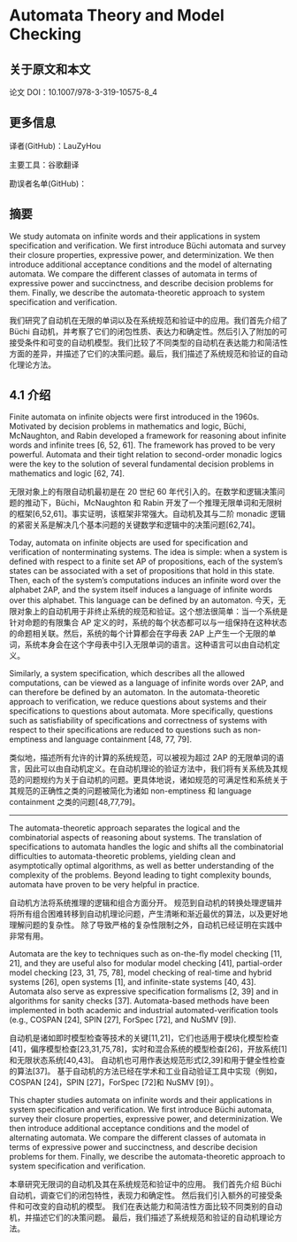 # Automata Theory and Model Checking

## 关于原文和本文

论文 DOI：10.1007/978-3-319-10575-8_4

## 更多信息

译者(GitHub)：LauZyHou

主要工具：谷歌翻译

勘误者名单(GitHub)：

## 摘要

We study automata on infinite words and their applications in system specification and verification. We first introduce Büchi automata and survey their closure properties, expressive power, and determinization. We then introduce additional acceptance conditions and the model of alternating automata. We compare the different classes of automata in terms of expressive power and succinctness, and describe decision problems for them. Finally, we describe the automata-theoretic approach to system specification and verification.

我们研究了自动机在无限的单词以及在系统规范和验证中的应用。我们首先介绍了 Büchi 自动机，并考察了它们的闭包性质、表达力和确定性。然后引入了附加的可接受条件和可变的自动机模型。我们比较了不同类型的自动机在表达能力和简洁性方面的差异，并描述了它们的决策问题。最后，我们描述了系统规范和验证的自动化理论方法。

## 4.1 介绍

Finite automata on infinite objects were first introduced in the 1960s. Motivated by decision problems in mathematics and logic, Büchi, McNaughton, and Rabin developed a framework for reasoning about infinite words and infinite trees [6, 52, 61]. The framework has proved to be very powerful. Automata and their tight relation to second-order monadic logics were the key to the solution of several fundamental decision problems in mathematics and logic [62, 74].

无限对象上的有限自动机最初是在 20 世纪 60 年代引入的。在数学和逻辑决策问题的推动下，Büchi，McNaughton 和 Rabin 开发了一个推理无限单词和无限树的框架[6,52,61]。事实证明，该框架非常强大。自动机及其与二阶 monadic 逻辑的紧密关系是解决几个基本问题的关键数学和逻辑中的决策问题[62,74]。

Today, automata on infinite objects are used for specification and verification of nonterminating systems. The idea is simple: when a system is defined with respect to a finite set AP of propositions, each of the system’s states can be associated with a set of propositions that hold in this state. Then, each of the system’s computations induces an infinite word over the alphabet 2AP, and the system itself induces a language of infinite words over this alphabet. This language can be defined by an automaton.
今天，无限对象上的自动机用于非终止系统的规范和验证。这个想法很简单：当一个系统是针对命题的有限集合 AP 定义的时，系统的每个状态都可以与一组保持在这种状态的命题相关联。然后，系统的每个计算都会在字母表 2AP 上产生一个无限的单词，系统本身会在这个字母表中引入无限单词的语言。这种语言可以由自动机定义。

Similarly, a system specification, which describes all the allowed computations, can be viewed as a language of infinite words over 2AP, and can therefore be defined by an automaton. In the automata-theoretic approach to verification, we reduce questions about systems and their specifications to questions about automata. More specifically, questions such as satisfiability of specifications and correctness of systems with respect to their specifications are reduced to questions such as non-emptiness and language containment [48, 77, 79].

类似地，描述所有允许的计算的系统规范，可以被视为超过 2AP 的无限单词的语言，因此可以由自动机定义。在自动机理论的验证方法中，我们将有关系统及其规范的问题规约为关于自动机的问题。更具体地说，诸如规范的可满足性和系统关于其规范的正确性之类的问题被简化为诸如 non-emptiness 和 language containment 之类的问题[48,77,79]。

---

The automata-theoretic approach separates the logical and the combinatorial aspects of reasoning about systems. The translation of specifications to automata handles the logic and shifts all the combinatorial difficulties to automata-theoretic problems, yielding clean and asymptotically optimal algorithms, as well as better understanding of the complexity of the problems. Beyond leading to tight complexity bounds, automata have proven to be very helpful in practice.

自动机方法将系统推理的逻辑和组合方面分开。 规范到自动机的转换处理逻辑并将所有组合困难转移到自动机理论问题，产生清晰和渐近最优的算法，以及更好地理解问题的复杂性。 除了导致严格的复杂性限制之外，自动机已经证明在实践中非常有用。

Automata are the key to techniques such as on-the-fly model checking [11, 21], and they are useful also for modular model checking [41], partial-order model checking [23, 31, 75, 78], model checking of real-time and hybrid systems [26], open systems [1], and infinite-state systems [40, 43]. Automata also serve as expressive specification formalisms [2, 39] and in algorithms for sanity checks [37]. Automata-based methods have been implemented in both academic and industrial automated-verification tools (e.g., COSPAN [24], SPIN [27], ForSpec [72], and NuSMV [9]).

自动机是诸如即时模型检查等技术的关键[11,21]，它们也适用于模块化模型检查[41]，偏序模型检查[23,31,75,78]，实时和混合系统的模型检查[26]，开放系统[1]和无限状态系统[40,43]。 自动机也可用作表达规范形式[2,39]和用于健全性检查的算法[37]。 基于自动机的方法已经在学术和工业自动验证工具中实现（例如，COSPAN [24]，SPIN [27]，ForSpec [72]和 NuSMV [9]）。

This chapter studies automata on infinite words and their applications in system specification and verification. We first introduce Büchi automata, survey their closure properties, expressive power, and determinization. We then introduce additional acceptance conditions and the model of alternating automata. We compare the different classes of automata in terms of expressive power and succinctness, and describe decision problems for them. Finally, we describe the automata-theoretic approach to system specification and verification.

本章研究无限词的自动机及其在系统规范和验证中的应用。 我们首先介绍 Büchi 自动机，调查它们的闭包特性，表现力和确定性。 然后我们引入额外的可接受条件和可改变的自动机的模型。 我们在表达能力和简洁性方面比较不同类别的自动机，并描述它们的决策问题。 最后，我们描述了系统规范和验证的自动机理论方法。
